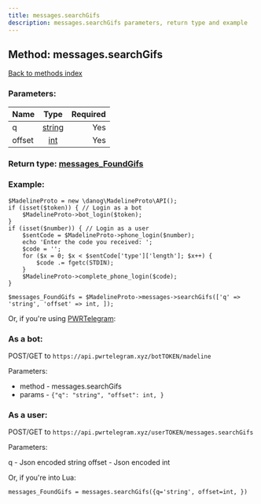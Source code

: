 ```yaml
---
title: messages.searchGifs
description: messages.searchGifs parameters, return type and example
---
```

## Method: messages.searchGifs  
[Back to methods index](index.md)


### Parameters:

| Name     |    Type       | Required |
|----------|:-------------:|---------:|
|q|[string](../types/string.md) | Yes|
|offset|[int](../types/int.md) | Yes|


### Return type: [messages\_FoundGifs](../types/messages_FoundGifs.md)

### Example:


```
$MadelineProto = new \danog\MadelineProto\API();
if (isset($token)) { // Login as a bot
    $MadelineProto->bot_login($token);
}
if (isset($number)) { // Login as a user
    $sentCode = $MadelineProto->phone_login($number);
    echo 'Enter the code you received: ';
    $code = '';
    for ($x = 0; $x < $sentCode['type']['length']; $x++) {
        $code .= fgetc(STDIN);
    }
    $MadelineProto->complete_phone_login($code);
}

$messages_FoundGifs = $MadelineProto->messages->searchGifs(['q' => 'string', 'offset' => int, ]);
```

Or, if you're using [PWRTelegram](https://pwrtelegram.xyz):

### As a bot:

POST/GET to `https://api.pwrtelegram.xyz/botTOKEN/madeline`

Parameters:

* method - messages.searchGifs
* params - `{"q": "string", "offset": int, }`



### As a user:

POST/GET to `https://api.pwrtelegram.xyz/userTOKEN/messages.searchGifs`

Parameters:

q - Json encoded string
offset - Json encoded int



Or, if you're into Lua:

```
messages_FoundGifs = messages.searchGifs({q='string', offset=int, })
```

